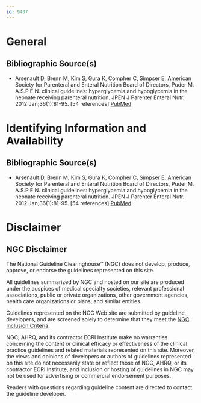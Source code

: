 ```yaml
---
id: 9437
---
```


# General

## Bibliographic Source(s)

- Arsenault D, Brenn M, Kim S, Gura K, Compher C, Simpser E, American Society for Parenteral and Enteral Nutrition Board of Directors, Puder M. A.S.P.E.N. clinical guidelines: hyperglycemia and hypoglycemia in the neonate receiving parenteral nutrition. JPEN J Parenter Enteral Nutr. 2012 Jan;36(1):81-95. [54 references] [ PubMed ](http://www.ncbi.nlm.nih.gov/entrez/query.fcgi?cmd=Retrieve&db=pubmed&dopt=Abstract&list_uids=22179520)

# Identifying Information and Availability

## Bibliographic Source(s)

- Arsenault D, Brenn M, Kim S, Gura K, Compher C, Simpser E, American Society for Parenteral and Enteral Nutrition Board of Directors, Puder M. A.S.P.E.N. clinical guidelines: hyperglycemia and hypoglycemia in the neonate receiving parenteral nutrition. JPEN J Parenter Enteral Nutr. 2012 Jan;36(1):81-95. [54 references] [ PubMed ](http://www.ncbi.nlm.nih.gov/entrez/query.fcgi?cmd=Retrieve&db=pubmed&dopt=Abstract&list_uids=22179520)

# Disclaimer

## NGC Disclaimer

The National Guideline Clearinghouse™ (NGC) does not develop, produce, approve, or endorse the guidelines represented on this site.

All guidelines summarized by NGC and hosted on our site are produced under the auspices of medical specialty societies, relevant professional associations, public or private organizations, other government agencies, health care organizations or plans, and similar entities.

Guidelines represented on the NGC Web site are submitted by guideline developers, and are screened solely to determine that they meet the [NGC Inclusion Criteria](/help-and-about/summaries/inclusion-criteria).

NGC, AHRQ, and its contractor ECRI Institute make no warranties concerning the content or clinical efficacy or effectiveness of the clinical practice guidelines and related materials represented on this site. Moreover, the views and opinions of developers or authors of guidelines represented on this site do not necessarily state or reflect those of NGC, AHRQ, or its contractor ECRI Institute, and inclusion or hosting of guidelines in NGC may not be used for advertising or commercial endorsement purposes.

Readers with questions regarding guideline content are directed to contact the guideline developer.


